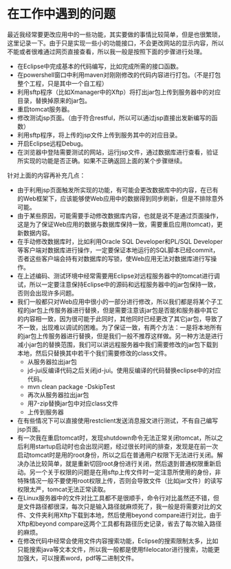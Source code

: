 # 在工作中遇到的问题

最近我经常要更改应用中的一些功能，其实要做的事情比较简单，但是也很繁琐，这里记录一下。由于只是实现一些小的功能接口，不会更改网站的显示内容，所以不能或者很难通过网页直接查看，所以我一般是按照下面的步骤进行处理。

* 在Eclipse中完成基本的代码编写，比如完成所需的接口函数。
* 在powershell窗口中利用maven对刚刚修改的代码内容进行打包。（不是打包整个工程，只是其中一个自工程）
* 利用sftp程序（比如Xmanager中的Xftp）将打出jar包上传到服务器中的对应目录，替换掉原来的jar包。
* 重启tomcat服务器。
* 修改测试jsp页面。（由于符合restful，所以可以通过jsp直接出发新编写的函数）
* 利用sftp程序，将上传的jsp文件上传到服务其中的对应目录。
* 开启Eclipse远程Debug。
* 在浏览器中登陆需要测试的网站，运行jsp文件，通过数据库进行查看，验证所实现的功能是否正确。如果不正确返回上面的某个步骤继续。

针对上面的内容再补充几点：

* 由于利用jsp页面触发所实现的功能，有可能会更改数据库中的内容，在已有的Web框架下，应该能够使Web应用中的数据得到同步刷新，但是不排除意外可能。
* 由于某些原因，可能需要手动修改数据库内容，也就是说不是通过页面操作，这是为了保证Web应用的数据与数据库保持一致，需要重启应用(tomcat)，更新数据内容。
* 在手动修改数据库时，比如利用Oracle SQL Developer和PL/SQL Developer等客户端对数据库进行操作，一定要保证本地运行的SQL脚本已经commit，否者这些客户端会持有对数据库的写锁，使Web应用无法对数据库进行写操作。
* 在上述编码、测试环境中经常需要用Eclipse对远程服务器中的tomcat进行调试，所以一定要注意保持Eclipse中的源码和远程服务器中的jar包保持一致，否则会出现许多问题。
* 我们一般都只对Web应用中很小的一部分进行修改，所以我们都是将某个子工程的jar包上传服务器进行替换，但是需要注意该jar包是否能和服务器中其它的内容相一致，因为很可能于此同时，其他同时已经更改了其它jar包，导致了不一致，出现难以调试的困难。为了保证一致，有两个方法：一是将本地所有的jar包上传服务器进行替换，但是我们一般不推荐这样做。另一种方法是进行减小jar包的替换范围，我们可以讲远程服务器中我们需要修改的jar包下载到本地，然后只替换其中若干个我们需要修改的class文件。
    * 从服务器拉出jar包
    * jd-jui反编译代码之后关闭jd-jui。使用反编译的代码替换eclipse中的对应代码。
    * mvn clean package -DskipTest
    * 再次从服务器拉出jar包
    * 用7-zip替换jar包中对应class文件
    * 上传到服务器
* 在有些情况下可以直接使用restclient发送消息报文进行测试，不有自己编写jsp页面。
* 有一次我在重启tomcat时，发现shutdown命令无法正常关闭tomcat，所以之后利用startup启动时也会出现问题，经过很长时间的排查，发现是在前一次启动tomcat时是用的root身份，所以之后在普通用户权限下无法进行关闭。解决办法比较简单，就是重新切回root身份进行关闭，然后退到普通权限重新启动。另一个关于权限的问题是在用sftp上传文件时一定注意所使用的身份，非特殊情况一般不要使用root权限上传，否则会导致文件（比如jar文件）的读写权限太严，tomcat无法正常读取。
* 在Linux服务器中的文件对比工具都不是很顺手，命令行对比虽然还不错，但是文件路径都很深，每次只是输入路径就麻烦死了，我一般是将需要对比的文件、文件夹利用Xftp下载到本地，然后使用beyond compare进行对比，由于Xftp和beyond compare这两个工具都有路径历史记录，省去了每次输入路径的麻烦。
* 在修改代码中经常会使用文件内容搜索功能，Eclipse的搜索限制太多，比如只能搜索java等文本文件，所以我一般都是使用filelocator进行搜索，功能更加强大，可以搜素word，pdf等二进制文件。

